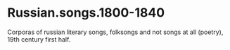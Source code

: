 # Russian.songs.1800-1840
Corporas of russian literary songs, folksongs and not songs at all (poetry), 19th century first half.
